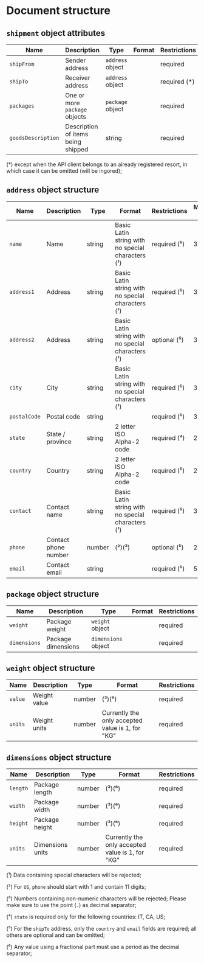 # Document structure

## `shipment` object attributes

| Name               | Description                        | Type             | Format          | Restrictions  | Default |
|--------------------|------------------------------------|------------------|-----------------|---------------|---------|
| `shipFrom`         | Sender address                     | `address` object |                 | required      |         |
| `shipTo`           | Receiver address                   | `address` object |                 | required (*)  |         |
| `packages`         | One or more `package` objects      | `package` object |                 | required      |         |
| `goodsDescription` | Description of items being shipped | string           |                 | required      |         |

(*) except when the API client belongs to an already registered resort, in which case it can be omitted (will be ingored);

## `address` object structure

| Name         | Description          | Type   | Format                                            | Restrictions | Maximum length |
|--------------|----------------------|--------|---------------------------------------------------|--------------|----------------|
| `name`       | Name                 | string | Basic Latin string with no special characters (¹) | required (⁵) | 35             |
| `address1`   | Address              | string | Basic Latin string with no special characters (¹) | required (⁵) | 30             |
| `address2`   | Address              | string | Basic Latin string with no special characters (¹) | optional (⁵) | 30             |
| `city`       | City                 | string | Basic Latin string with no special characters (¹) | required (⁵) | 30             |
| `postalCode` | Postal code          | string |                                                   | required (⁵) | 30             |
| `state`      | State / province     | string | 2 letter ISO Alpha-2 code                         | required (⁴) | 20             |
| `country`    | Country              | string | 2 letter ISO Alpha-2 code                         | required (⁵) | 2              |
| `contact`    | Contact name         | string | Basic Latin string with no special characters (¹) | required (⁵) | 35             |
| `phone`      | Contact phone number | number | (²)(³)                                            | optional (⁵) | 25             |
| `email`      | Contact email        | string |                                                   | required (⁵) | 50             |

## `package` object structure

| Name          | Description        | Type                | Format                              | Restrictions |
|---------------|--------------------|---------------------|-------------------------------------|--------------|
| `weight`      | Package weight     | `weight` object     |                                     | required     |
| `dimensions`  | Package dimensions | `dimensions` object |                                     | required     |

## `weight` object structure

| Name    | Description  | Type   | Format                                           | Restrictions |
|---------|--------------|--------|--------------------------------------------------|--------------|
| `value` | Weight value | number | (³)(⁶)                                           | required     |
| `units` | Weight units | number | Currently the only accepted value is 1, for "KG" | required     |

## `dimensions` object structure

| Name     | Description      | Type   | Format                                           | Restrictions |
|----------|------------------|--------|--------------------------------------------------|--------------|
| `length` | Package length   | number | (³)(⁶)                                           | required     |
| `width`  | Package width    | number | (³)(⁶)                                           | required     |
| `height` | Package height   | number | (³)(⁶)                                           | required     |
| `units`  | Dimensions units | number | Currently the only accepted value is 1, for "KG" | required     |

(¹) Data containing special characters will be rejected;

(²) For `US`, `phone` should start with 1 and contain 11 digits;

(³) Numbers containing non-numeric characters will be rejected; Please make sure to use the point (`.`) as decimal separator;

(⁴) `state` is required only for the following countries: IT, CA, US;

(⁵) For the `shipTo` address, only the `country` and `email` fields are required; all others are optional and can be omitted;

(⁶) Any value using a fractional part must use a period as the decimal separator;
